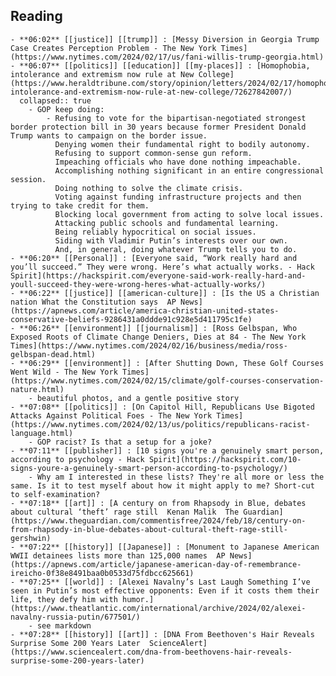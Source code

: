 ## Reading
	- **06:02** [[justice]] [[trump]] : [Messy Diversion in Georgia Trump Case Creates Perception Problem - The New York Times](https://www.nytimes.com/2024/02/17/us/fani-willis-trump-georgia.html)
	- **06:07** [[politics]] [[education]] [[my-places]] : [Homophobia, intolerance and extremism now rule at New College](https://www.heraldtribune.com/story/opinion/letters/2024/02/17/homophobia-intolerance-and-extremism-now-rule-at-new-college/72627842007/)
	  collapsed:: true
		- GOP keep doing:
			- Refusing to vote for the bipartisan-negotiated strongest border protection bill in 30 years because former President Donald Trump wants to campaign on the border issue.
			  Denying women their fundamental right to bodily autonomy.
			  Refusing to support common-sense gun reform.
			  Impeaching officials who have done nothing impeachable.
			  Accomplishing nothing significant in an entire congressional session.
			  Doing nothing to solve the climate crisis.
			  Voting against funding infrastructure projects and then trying to take credit for them.
			  Blocking local government from acting to solve local issues.
			  Attacking public schools and fundamental learning.
			  Being reliably hypocritical on social issues.
			  Siding with Vladimir Putin’s interests over our own.
			  And, in general, doing whatever Trump tells you to do.
	- **06:20** [[Personal]] : [Everyone said, “Work really hard and you’ll succeed.” They were wrong. Here’s what actually works. - Hack Spirit](https://hackspirit.com/everyone-said-work-really-hard-and-youll-succeed-they-were-wrong-heres-what-actually-works/)
	- **06:22** [[justice]] [[american-culture]] : [Is the US a Christian nation What the Constitution says  AP News](https://apnews.com/article/america-christian-united-states-conservative-beliefs-9286431a0ddde91c928e5d411795c1fe)
	- **06:26** [[environment]] [[journalism]] : [Ross Gelbspan, Who Exposed Roots of Climate Change Deniers, Dies at 84 - The New York Times](https://www.nytimes.com/2024/02/16/business/media/ross-gelbspan-dead.html)
	- **06:29** [[environment]] : [After Shutting Down, These Golf Courses Went Wild - The New York Times](https://www.nytimes.com/2024/02/15/climate/golf-courses-conservation-nature.html)
		- beautiful photos, and a gentle positive story
	- **07:08** [[politics]] : [On Capitol Hill, Republicans Use Bigoted Attacks Against Political Foes - The New York Times](https://www.nytimes.com/2024/02/13/us/politics/republicans-racist-language.html)
		- GOP racist? Is that a setup for a joke?
	- **07:11** [[publisher]] : [10 signs you're a genuinely smart person, according to psychology - Hack Spirit](https://hackspirit.com/10-signs-youre-a-genuinely-smart-person-according-to-psychology/)
		- Why am I interested in these lists? They're all more or less the same. Is it to test myself about how it might apply to me? Short-cut to self-examination?
	- **07:18** [[art]] : [A century on from Rhapsody in Blue, debates about cultural ‘theft’ rage still  Kenan Malik  The Guardian](https://www.theguardian.com/commentisfree/2024/feb/18/century-on-from-rhapsody-in-blue-debates-about-cultural-theft-rage-still-gershwin)
	- **07:22** [[history]] [[Japanese]] : [Monument to Japanese American WWII detainees lists more than 125,000 names  AP News](https://apnews.com/article/japanese-american-day-of-remembrance-ireicho-0f38e8491baa0b0533d75fdbcc625661)
	- **07:25** [[world]] : [Alexei Navalny’s Last Laugh Something I’ve seen in Putin’s most effective opponents: Even if it costs them their life, they defy him with humor.](https://www.theatlantic.com/international/archive/2024/02/alexei-navalny-russia-putin/677501/)
		- see markdown
	- **07:28** [[history]] [[art]] : [DNA From Beethoven's Hair Reveals Surprise Some 200 Years Later  ScienceAlert](https://www.sciencealert.com/dna-from-beethovens-hair-reveals-surprise-some-200-years-later)